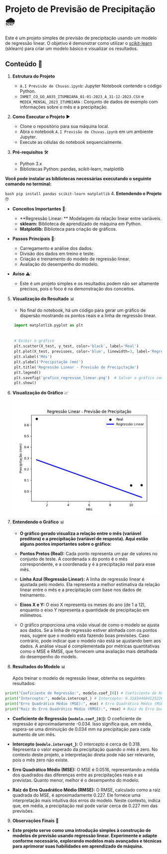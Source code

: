 # Projeto de Previsão de Precipitação 🌧️
Este é um projeto simples de previsão de precipitação usando um modelo de regressão linear. O objetivo é demonstrar como utilizar o [scikit-learn](https://scikit-learn.org/stable/) (sklearn) para criar um modelo básico e visualizar os resultados.

## Conteúdo 📂

1. **Estrutura do Projeto**

   - `A.I Previsão de Chuvas.ipynb`: Jupyter Notebook contendo o código Python.
   - `INMET_CO_GO_A035_ITUMBIARA_01-01-2023_A_31-12-2023.CSV` e `MEDIA_MENSAL_2023_ITUMBIARA` : Conjunto de dados de exemplo com informações sobre o mês e a precipitação.

2. **Como Executar o Projeto** ▶️
   - Clone o repositório para sua máquina local.
   - Abra o notebook `A.I Previsão de Chuvas.ipynb` em um ambiente Jupyter.
   - Execute as células do notebook sequencialmente.
   

3. **Pré-requisitos** 🛠️
    - Python 3.x
    - Bibliotecas Python: pandas, scikit-learn, matplotlib
 
    
 **Você pode instalar as bibliotecas necessárias executando o seguinte comando no terminal:**

```bash pip install pandas scikit-learn matplotlib```
4. **Entendendo o Projeto** 🤓


   - **Conceitos Importantes** 🧠:
        - **Regressão Linear: ** Modelagem da relação linear entre variáveis.
        - **sklearn:** Biblioteca de aprendizado de máquina em Python.
        - **Matplotlib:** Biblioteca para criação de gráficos.
     

   - **Passos Principais** 📝:
        - Carregamento e análise dos dados.
        - Divisão dos dados em treino e teste.
        - Criação e treinamento do modelo de regressão linear.
        - Avaliação do desempenho do modelo.
     

   - **Aviso** ⚠️:
        - Este é um projeto simples e os resultados podem não ser altamente precisos, pois o foco é na demonstração dos conceitos.


5. **Visualização do Resultado** 📊

     - No final do notebook, há um código para gerar um gráfico de dispersão mostrando os pontos reais e a linha de regressão linear.

```python
    import matplotlib.pyplot as plt


    # Exibir o gráfico
    plt.scatter(X_test, y_test, color='black', label='Real')
    plt.plot(X_test, previsoes, color='blue', linewidth=3, label='Regressão Linear')
    plt.xlabel('Mês')
    plt.ylabel('Precipitação (mm)')
    plt.title('Regressão Linear - Previsão de Precipitação')
    plt.legend()
    plt.savefig('grafico_regressao_linear.png')  # Salvar o gráfico como imagem
    plt.show()
```

6. **Visualização do Gráfico** 📈


   ![Gráfico de Regressão Linear](images/grafico_regressao_linear.png)


7. **Entendendo o Gráfico** 📊

   - **O gráfico gerado visualiza a relação entre o mês (variável preditora) e a precipitação (variável de resposta). Aqui estão alguns pontos importantes sobre o gráfico:**

    - **Pontos Pretos (Real):** Cada ponto representa um par de valores no conjunto de teste. A coordenada x do ponto é o mês correspondente, e a coordenada y é a precipitação real para esse mês.

   - **Linha Azul (Regressão Linear):** A linha de regressão linear é ajustada pelo modelo. Ela representa a melhor estimativa da relação linear entre o mês e a precipitação com base nos dados de treinamento.

   - **Eixos X e Y:** O eixo X representa os meses do ano (de 1 a 12), enquanto o eixo Y representa a quantidade de precipitação em milímetros.

   
   - O gráfico proporciona uma visão visual de como o modelo se ajusta aos dados. Se a linha de regressão estiver alinhada com os pontos reais, sugere que o modelo está fazendo boas previsões. Caso contrário, pode indicar que o modelo não está se ajustando bem aos dados. A análise visual é complementada por métricas quantitativas como o MSE e RMSE, que fornecem uma avaliação mais detalhada do desempenho do modelo.
   
   
8. **Resultados do Modelo** 📊


   Após treinar o modelo de regressão linear, obtenha os seguintes resultados:

```python
print("Coeficiente de Regressão:", modelo.coef_[0]) # Coeficiente de Regressão: -0.03401075900496597
print("Intercepto:", modelo.intercept_) # Intercepto: 0.3183446041252269
print("Erro Quadrático Médio (MSE):", mse) # Erro Quadrático Médio (MSE): 0.05160596256947119
print("Raiz do Erro Quadrático Médio (RMSE):", rmse) # Raiz do Erro Quadrático Médio (RMSE): 0.2271694578271278
```
   - **Coeficiente de Regressão (`modelo.coef_[0]`):** O coeficiente de regressão é aproximadamente -0.034. Isso significa que, em média, espera-se uma diminuição de 0.034 mm na precipitação para cada aumento de um mês.
   

   - **Intercepto (`modelo.intercept_`):** O intercepto é cerca de 0.318. Representa o valor esperado da precipitação quando o mês é zero. No contexto deste projeto, a interpretação direta pode não ser relevante, pois o mês zero não existe.


   - **Erro Quadrático Médio (MSE):** O MSE é 0.0516, representando a média dos quadrados das diferenças entre as precipitações reais e as previstas. Quanto menor, melhor é o desempenho do modelo.

   
   - **Raiz do Erro Quadrático Médio (RMSE):** O RMSE, calculado como a raiz quadrada do MSE, é aproximadamente 0.227. Ele fornece uma interpretação mais intuitiva dos erros do modelo. Neste contexto, indica que, em média, a precipitação real pode variar cerca de 0.227 mm das previsões.
    

9. **Observações Finais** 🌟
- **Este projeto serve como uma introdução simples à construção de modelos de previsão usando regressão linear. Experimente e adapte conforme necessário, explorando modelos mais avançados e técnicas para aprimorar suas habilidades em aprendizado de máquina.**
